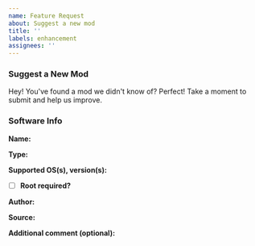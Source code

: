 ```yaml
---
name: Feature Request
about: Suggest a new mod
title: ''
labels: enhancement
assignees: ''
---
```


### Suggest a New Mod

Hey! You've found a mod we didn't know of? Perfect! Take a moment to submit and help us improve.

### Software Info

**Name:**
<!--app, script, mod name-->

**Type:**
<!--e.g. Canvas Userlib, GameGuardian Script-->

**Supported OS(s), version(s):**
<!--Android, Apple iOS, Nintendo Switch...-->

- [ ] **Root required?**
<!--write [x] for yes, leave unchecked for no-->

**Author:**
<!--Who created it? Do they have socials where to reach out for help?-->

**Source:**
<!--Where can we find and download the mod?-->

**Additional comment (optional):**
